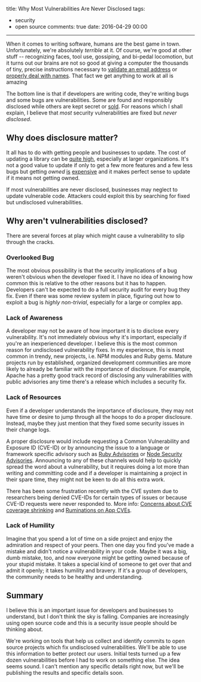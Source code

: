 title: Why Most Vulnerabilities Are Never Disclosed
tags:
  - security
  - open source
comments: true
date: 2016-04-29 00:00
---

When it comes to writing software, humans are the best game in town. Unfortunately, we're absolutely _terrible_ at it. Of course, we're good at other stuff -- recognizing faces, tool use, gossiping, and bi-pedal locomotion, but it turns out our brains are not so good at giving a computer the thousands of tiny, precise instructions necessary to [validate an email address](http://www.ex-parrot.com/~pdw/Mail-RFC822-Address.html) or [properly deal with names](http://www.kalzumeus.com/2010/06/17/falsehoods-programmers-believe-about-names/). That fact we get anything to work at all is amazing

The bottom line is that if developers are writing code, they're writing bugs and some bugs are vulnerabilities. Some are found and responsibly disclosed while others are kept secret or [sold](http://0day.today/). For reasons which I shall explain, I believe that _most_ security vulnerabilities are fixed but _never disclosed_.

<!-- more -->

## Why does disclosure matter?

It all has to do with getting people and businesses to update. The cost of updating a library can be [quite high](/2016/04/22/reversing-an-open-source-vulnerability), especially at larger organizations. It's not a good value to update if only to get a few more features and a few less bugs but getting _owned_ [is](https://www.privacyandsecuritymatters.com/2015/02/target-data-breach-price-tag-252-million-and-counting/) [expensive](http://www.networkworld.com/article/2879814/data-center/sony-hack-cost-15-million-but-earnings-unaffected.html) and it makes perfect sense to update if it means not getting owned.

If most vulnerabilities are never disclosed, businesses may neglect to update vulnerable code. Attackers could exploit this by searching for fixed but undisclosed vulnerabilities.

## Why aren't vulnerabilities disclosed?

There are several forces at play which might cause a vulnerability to slip through the cracks.

### Overlooked Bug

The most obvious possibility is that the security implications of a bug weren't obvious when the developer fixed it. I have no idea of knowing how common this is relative to the other reasons but it has to happen. Developers can't be expected to do a full security audit for every bug they fix. Even if there was some review system in place, figuring out how to exploit a bug is _highly non-trivial_, especially for a large or complex app.

### Lack of Awareness

A developer may not be aware of how important it is to disclose every vulnerability. It's not immediately obvious why it's important, especially if you're an inexperienced developer. I believe this is the most common reason for undisclosed vulnerability fixes. In my experience, this is most common in trendy, new projects, i.e.  NPM modules and Ruby gems. Mature projects run by established, organized development communities are more likely to already be familiar with the importance of disclosure. For example, Apache has a pretty good track record of disclosing any vulnerabilities with public advisories any time there's a release which includes a security fix.

### Lack of Resources

Even if a developer understands the importance of disclosure, they may not have time or desire to jump through all the hoops to do a proper disclosure. Instead, maybe they just mention that they fixed some security issues in their change logs.

A proper disclosure would include requesting a Common Vulnerability and Exposure ID (CVE-ID) or by announcing the issue to a language or framework specific advisory such as [Ruby Advisories](https://github.com/rubysec/ruby-advisory-db) or [Node Security Advisories](https://nodesecurity.io/advisories). Announcing to any of these channels would help to quickly spread the word about a vulnerability, but it requires doing a lot more than writing and committing code and if a developer is maintaining a project in their spare time, they might not be keen to do all this extra work.

There has been some frustration recently with the CVE system due to researchers being denied CVE-IDs for certain types of issues or because CVE-ID requests were never responded to. More info: [Concerns about CVE coverage shrinking](https://cve.mitre.org/data/board/archives/2016-03/msg00002.html) and [Ruminations on App CVEs](https://www.nowsecure.com/blog/2015/09/16/ruminations-on-app-cves/).

### Lack of Humility

Imagine that you spend a lot of time on a side project and enjoy the admiration and respect of your peers. Then one day you find you've made a mistake and didn't notice a vulnerability in your code. Maybe it was a big, dumb mistake, too, and now everyone might be getting owned because of your stupid mistake. It takes a special kind of someone to get over that and admit it openly; it takes humility and bravery. If it's a group of developers, the community needs to be healthy and understanding.

## Summary

I believe this is an important issue for developers and businesses to understand, but I don't think the sky is falling. Companies are increasingly using open source code and this is a security issue people should be thinking about.

We're working on tools that help us collect and identify commits to open source projects which fix undisclosed vulnerabilities. We'll be able to use this information to better protect our users. Initial tests turned up a few dozen vulnerabilities before I had to work on something else. The idea seems sound. I can't mention any specific details right now, but we'll be publishing the results and specific details soon.
